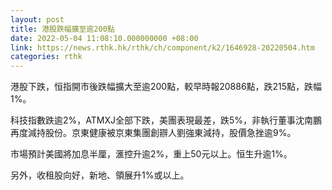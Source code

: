 ```yaml
---
layout: post
title: 港股跌幅擴至逾200點
date: 2022-05-04 11:08:10.000000000 +08:00
link: https://news.rthk.hk/rthk/ch/component/k2/1646928-20220504.htm
categories: rthk
---
```


港股下跌，恒指開市後跌幅擴大至逾200點，較早時報20886點，跌215點，跌幅1%。

科技指數跌逾2%，ATMXJ全部下跌，美團表現最差，跌5%，非執行董事沈南鵬再度減持股份。京東健康被京東集團創辧人劉強東減持，股價急挫逾9%。

市場預計美國將加息半厘，滙控升逾2%，重上50元以上。恒生升逾1%。

另外，收租股向好，新地、領展升1%或以上。
